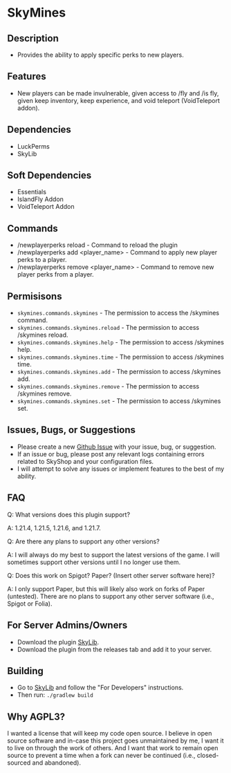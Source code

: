 # SkyMines
## Description
* Provides the ability to apply specific perks to new players.

## Features
* New players can be made invulnerable, given access to /fly and /is fly, given keep inventory, keep experience, and void teleport (VoidTeleport addon).

## Dependencies
* LuckPerms
* SkyLib

## Soft Dependencies
* Essentials
* IslandFly Addon
* VoidTeleport Addon

## Commands
- /newplayerperks reload - Command to reload the plugin
- /newplayerperks add <player_name> - Command to apply new player perks to a player.
- /newplayerperks remove <player_name> - Command to remove new player perks from a player.

## Permisisons
- `skymines.commands.skymines` - The permission to access the /skymines command.
- `skymines.commands.skymines.reload` - The permission to access /skymines reload.
- `skymines.commands.skymines.help` - The permission to access /skymines help.
- `skymines.commands.skymines.time` - The permission to access /skymines time.
- `skymines.commands.skymines.add` - The permission to access /skymines add.
- `skymines.commands.skymines.remove` - The permission to access /skymines remove.
- `skymines.commands.skymines.set` - The permission to access /skymines set.

## Issues, Bugs, or Suggestions
* Please create a new [Github Issue](https://github.com/lukesky19/NewPlayerPerks/issues) with your issue, bug, or suggestion.
* If an issue or bug, please post any relevant logs containing errors related to SkyShop and your configuration files.
* I will attempt to solve any issues or implement features to the best of my ability.

## FAQ
Q: What versions does this plugin support?

A: 1.21.4, 1.21.5, 1.21.6, and 1.21.7.

Q: Are there any plans to support any other versions?

A: I will always do my best to support the latest versions of the game. I will sometimes support other versions until I no longer use them.

Q: Does this work on Spigot? Paper? (Insert other server software here)?

A: I only support Paper, but this will likely also work on forks of Paper (untested). There are no plans to support any other server software (i.e., Spigot or Folia).

## For Server Admins/Owners
* Download the plugin [SkyLib](https://github.com/lukesky19/SkyLib/releases).
* Download the plugin from the releases tab and add it to your server.

## Building
* Go to [SkyLib](https://github.com/lukesky19/SkyLib) and follow the "For Developers" instructions.
* Then run:
  ```./gradlew build```

## Why AGPL3?
I wanted a license that will keep my code open source. I believe in open source software and in-case this project goes unmaintained by me, I want it to live on through the work of others. And I want that work to remain open source to prevent a time when a fork can never be continued (i.e., closed-sourced and abandoned).
